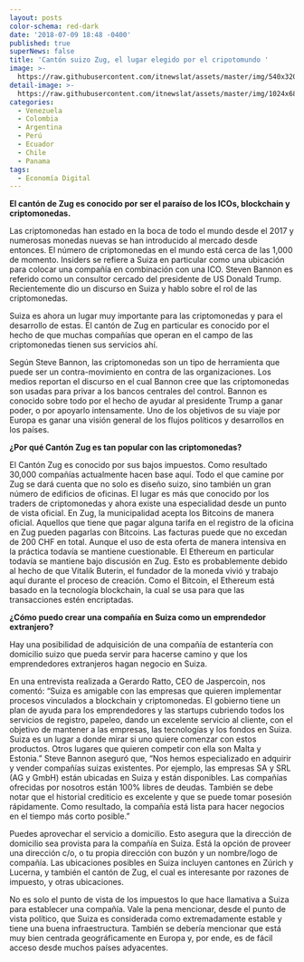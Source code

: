 ```yaml
---
layout: posts
color-schema: red-dark
date: '2018-07-09 18:48 -0400'
published: true
superNews: false
title: 'Cantón suizo Zug, el lugar elegido por el cripotomundo '
image: >-
  https://raw.githubusercontent.com/itnewslat/assets/master/img/540x320/Canton-suizo-zug-p.jpg
detail-image: >-
  https://raw.githubusercontent.com/itnewslat/assets/master/img/1024x680/Canton-suizo-zug-g.jpg
categories:
  - Venezuela
  - Colombia
  - Argentina
  - Perú
  - Ecuador
  - Chile
  - Panama
tags:
  - Economía Digital
---
```

**El cantón de Zug es conocido por ser el paraíso de los ICOs, blockchain y criptomonedas.**   

Las criptomonedas han estado en la boca de todo el mundo desde el 2017 y numerosas monedas nuevas se han introducido al mercado desde entonces. El número de criptomonedas en el mundo está cerca de las 1,000 de momento. Insiders se refiere a Suiza en particular como una ubicación para colocar una compañía en combinación con una ICO.
Steven Bannon es referido como un consultor cercado del presidente de US Donald Trump. Recientemente dio un discurso en Suiza y hablo sobre el rol de las criptomonedas.

Suiza es ahora un lugar muy importante para las criptomonedas y para el desarrollo de estas. El cantón de Zug en particular es conocido por el hecho de que muchas compañías que operan en el campo de las criptomonedas tienen sus servicios ahí.

Según Steve Bannon, las criptomonedas son un tipo de herramienta que puede ser un contra-movimiento en contra de las organizaciones. Los medios reportan el discurso en el cual Bannon cree que las criptomonedas son usadas para privar a los bancos centrales del control. Bannon es conocido sobre todo por el hecho de ayudar al presidente Trump a ganar poder, o por apoyarlo intensamente. Uno de los objetivos de su viaje por Europa es ganar una visión general de los flujos políticos y desarrollos en los países.

**¿Por qué Cantón Zug es tan popular con las criptomonedas?**

El Cantón Zug es conocido por sus bajos impuestos. Como resultado 30,000 compañías actualmente hacen base aquí. Todo el que camine por Zug se dará cuenta que no solo es diseño suizo, sino también un gran número de edificios de oficinas. El lugar es más que conocido por los traders de criptomonedas y ahora existe una especialidad desde un punto de vista oficial. En Zug, la municipalidad acepta los Bitcoins de manera oficial. Aquellos que tiene que pagar alguna tarifa en el registro de la oficina en Zug pueden pagarlas con Bitcoins. Las facturas puede que no excedan de 200 CHF en total. Aunque el uso de esta oferta de manera intensiva en la práctica todavía se mantiene cuestionable.
El Ethereum en particular todavía se mantiene bajo discusión en Zug. Esto es probablemente debido al hecho de que Vitalik Buterin, el fundador de la moneda vivió y trabajo aquí durante el proceso de creación. Como el Bitcoin, el Ethereum está basado en la tecnología blockchain, la cual se usa para que las transacciones estén encriptadas.

**¿Cómo puedo crear una compañía en Suiza como un emprendedor extranjero?**

Hay una posibilidad de adquisición de una compañía de estantería con domicilio suizo que pueda servir para hacerse camino y que los emprendedores extranjeros hagan negocio en Suiza.

En una entrevista realizada a Gerardo Ratto, CEO de Jaspercoin, nos comentó: “Suiza es amigable con las empresas que quieren implementar procesos vinculados a blockchain y criptomonedas. El gobierno tiene un plan de ayuda para los emprendedores y las startups cubriendo todos los servicios de registro, papeleo, dando un excelente servicio al cliente, con el objetivo de mantener a las empresas, las tecnologías y los fondos en Suiza. Suiza es un lugar a donde mirar si uno quiere comenzar con estos productos. Otros lugares que quieren competir con ella son Malta y  Estonia.”
Steve Bannon aseguró que, “Nos hemos especializado en adquirir y vender compañías suizas existentes. Por ejemplo, las empresas SA y SRL (AG y GmbH) están ubicadas en Suiza y están disponibles. Las compañías ofrecidas por nosotros están 100% libres de deudas. También se debe notar que el historial crediticio es excelente y que se puede tomar posesión rápidamente. Como resultado, la compañía está lista para hacer negocios en el tiempo más corto posible.”

Puedes aprovechar el servicio a domicilio. Esto asegura que la dirección de domicilio sea provista para la compañía en Suiza. Está la opción de proveer una dirección c/o, o tu propia dirección con buzón y un nombre/logo de compañía. Las ubicaciones posibles en Suiza incluyen cantones en Zúrich y Lucerna, y también el cantón de Zug, el cual es interesante por razones de impuesto, y otras ubicaciones.

No es solo el punto de vista de los impuestos lo que hace llamativa a Suiza para establecer una compañía. Vale la pena mencionar, desde el punto de vista político, que Suiza es considerada como extremadamente estable y tiene una buena infraestructura. También se debería mencionar que está muy bien centrada geográficamente en Europa y, por ende, es de fácil acceso desde muchos países adyacentes.